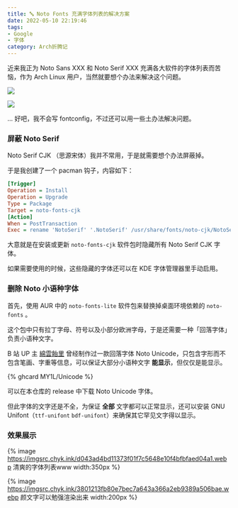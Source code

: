 ```yaml
---
title: 🔤 Noto Fonts 充满字体列表的解决方案
date: 2022-05-10 22:19:46
tags:
- Google
- 字体
category: Arch折腾记
---
```


近来我正为 Noto Sans XXX 和 Noto Serif XXX 充满各大软件的字体列表而苦恼，作为 Arch Linux 用户，当然就要想个办法来解决这个问题。

<!-- more -->

![](https://imgsrc.chyk.ink/d01373f082025aaf3b88471cbeedab64024f1aaa.webp)

![](https://imgsrc.chyk.ink/b7003af33a87e95038a2cabb55385343faf2b4ab.webp)

... 好吧，我不会写 fontconfig，不过还可以用一些土办法解决问题。

### 屏蔽 Noto Serif

Noto Serif CJK （思源宋体）我并不常用，于是就需要想个办法屏蔽掉。

于是我创建了一个 pacman 钩子，内容如下：

```ini
[Trigger]
Operation = Install
Operation = Upgrade
Type = Package
Target = noto-fonts-cjk
[Action]
When = PostTransaction
Exec = rename 'NotoSerif' '.NotoSerif' /usr/share/fonts/noto-cjk/NotoSerif*.ttc
```

大意就是在安装或更新 `noto-fonts-cjk` 软件包时隐藏所有 Noto Serif CJK 字体。

如果需要使用的时候，这些隐藏的字体还可以在 KDE 字体管理器里手动启用。

### 删除 Noto 小语种字体

首先，使用 AUR 中的 `noto-fonts-lite` 软件包来替换掉桌面环境依赖的 `noto-fonts` 。

这个包中只有拉丁字母、符号以及小部分欧洲字母，于是还需要一种「回落字体」负责小语种文字。

B 站 UP 主 [綿雲飴里](https://space.bilibili.com/273931293) 曾经制作过一款回落字体 Noto Unicode，只包含字形而不包含笔画、字重等信息，可以保证大部分小语种文字 **能显示**，但仅仅是能显示。

{% ghcard MY1L/Unicode %}

可以在本仓库的 release 中下载 Noto Unicode 字体。

但此字体的文字还是不全，为保证 **全部** 文字都可以正常显示，还可以安装 GNU Unifont（`ttf-unifont` `bdf-unifont`）来确保其它罕见文字得以显示。

### 效果展示

{% image https://imgsrc.chyk.ink/d043ad4bd11373f01f7c5648e10f4bfbfaed04a1.webp 清爽的字体列表www width:350px %}

{% image https://imgsrc.chyk.ink/3801213fb80e7bec7a643a366a2eb9389a506bae.webp 颜文字可以勉强渲染出来 width:200px %}

